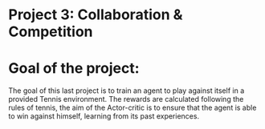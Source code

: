 # Project 3: Collaboration & Competition

# Goal of the project: 
The goal of this last project is to train an agent to play against itself in a provided Tennis environment. The rewards are calculated following the rules of tennis, the aim of the Actor-critic is to ensure that the agent is able to win against himself, learning from its past experiences.
